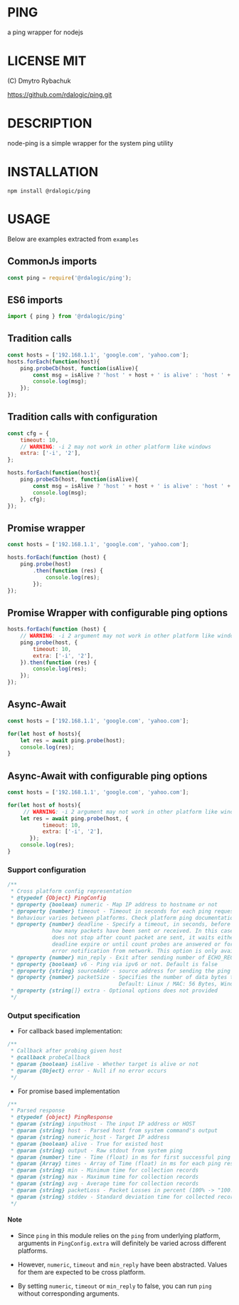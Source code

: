 # PING

a ping wrapper for nodejs

# LICENSE MIT

(C) Dmytro Rybachuk

https://github.com/rdalogic/ping.git

# DESCRIPTION

node-ping is a simple wrapper for the system ping utility

# INSTALLATION

```
npm install @rdalogic/ping
```

# USAGE

Below are examples extracted from `examples`

## CommonJs imports

```js
const ping = require('@rdalogic/ping');
```

## ES6 imports

```js
import { ping } from '@rdalogic/ping'
```

## Tradition calls

```js
const hosts = ['192.168.1.1', 'google.com', 'yahoo.com'];
hosts.forEach(function(host){
    ping.probeCb(host, function(isAlive){
        const msg = isAlive ? 'host ' + host + ' is alive' : 'host ' + host + ' is dead';
        console.log(msg);
    });
});
```

## Tradition calls with configuration

```js
const cfg = {
    timeout: 10,
    // WARNING: -i 2 may not work in other platform like windows
    extra: ['-i', '2'],
};

hosts.forEach(function(host){
    ping.probeCb(host, function(isAlive){
        const msg = isAlive ? 'host ' + host + ' is alive' : 'host ' + host + ' is dead';
        console.log(msg);
    }, cfg);
});
```

## Promise wrapper

```js
const hosts = ['192.168.1.1', 'google.com', 'yahoo.com'];

hosts.forEach(function (host) {
    ping.probe(host)
        .then(function (res) {
            console.log(res);
        });
});
```

## Promise Wrapper with configurable ping options

```js
hosts.forEach(function (host) {
    // WARNING: -i 2 argument may not work in other platform like windows
    ping.probe(host, {
        timeout: 10,
        extra: ['-i', '2'],
    }).then(function (res) {
        console.log(res);
    });
});
```


## Async-Await
```js
const hosts = ['192.168.1.1', 'google.com', 'yahoo.com'];

for(let host of hosts){
    let res = await ping.probe(host);
    console.log(res);
}
```

## Async-Await with configurable ping options
```js
const hosts = ['192.168.1.1', 'google.com', 'yahoo.com'];

for(let host of hosts){
     // WARNING: -i 2 argument may not work in other platform like windows
    let res = await ping.probe(host, {
           timeout: 10,
           extra: ['-i', '2'],
       });
    console.log(res);
}
```
### Support configuration

```js
/**
 * Cross platform config representation
 * @typedef {Object} PingConfig
 * @property {boolean} numeric - Map IP address to hostname or not
 * @property {number} timeout - Timeout in seconds for each ping request.
 * Behaviour varies between platforms. Check platform ping documentation for more information.
 * @property {number} deadline - Specify a timeout, in seconds, before ping exits regardless of
              how many packets have been sent or received. In this case ping
              does not stop after count packet are sent, it waits either for
              deadline expire or until count probes are answered or for some
              error notification from network. This option is only available on linux and mac.
 * @property {number} min_reply - Exit after sending number of ECHO_REQUEST
 * @property {boolean} v6 - Ping via ipv6 or not. Default is false
 * @property {string} sourceAddr - source address for sending the ping
 * @property {number} packetSize - Specifies the number of data bytes to be sent
                                   Default: Linux / MAC: 56 Bytes, Windows: 32 Bytes
 * @property {string[]} extra - Optional options does not provided
 */
```

### Output specification

* For callback based implementation:

```js
/**
 * Callback after probing given host
 * @callback probeCallback
 * @param {boolean} isAlive - Whether target is alive or not
 * @param {Object} error - Null if no error occurs
 */
```

* For promise based implementation

```js
/**
 * Parsed response
 * @typedef {object} PingResponse
 * @param {string} inputHost - The input IP address or HOST
 * @param {string} host - Parsed host from system command's output
 * @param {string} numeric_host - Target IP address
 * @param {boolean} alive - True for existed host
 * @param {string} output - Raw stdout from system ping
 * @param {number} time - Time (float) in ms for first successful ping response
 * @param {Array} times - Array of Time (float) in ms for each ping response
 * @param {string} min - Minimum time for collection records
 * @param {string} max - Maximum time for collection records
 * @param {string} avg - Average time for collection records
 * @param {string} packetLoss - Packet Losses in percent (100% -> "100.000")
 * @param {string} stddev - Standard deviation time for collected records
 */
```

#### Note

* Since `ping` in this module relies on the `ping` from underlying platform,
  arguments in `PingConfig.extra` will definitely be varied across different
  platforms.

* However, `numeric`, `timeout` and `min_reply` have been abstracted. Values for
  them are expected to be cross platform.

* By setting `numeric`, `timeout` or `min_reply` to false, you can run `ping`
  without corresponding arguments.
